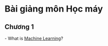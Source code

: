 <h1>Bài giảng môn Học máy</h1>
<h2>Chương 1</h2>
- What is <a href="https://www.youtube.com/watch?v=yNCK4kkuaXc" target="_blank">Machine Learning</a>?
